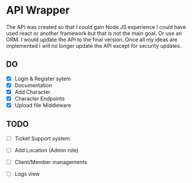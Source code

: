 # API Wrapper
####   
The API was created so that I could gain Node.JS experience I could have used react or another framework but that is not the main goal. Or use an ORM. I would update the API to the final version. Once all my ideas are implemented I will no longer update the API except for security updates.
## DO

 - [x] Login & Register sytem
 - [x] Documentation
 - [x] Add Character
 - [x] Character Endpoints
 - [x] Upload file Middleware

## TODO

 - [ ] Ticket Support system.
 - [ ] Add Location (Admin role)
 - [ ] Client/Member managements
 - [ ] Logs view

